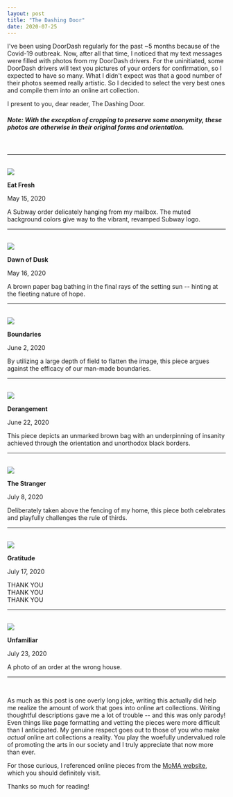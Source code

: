 ```yaml
---
layout: post
title: "The Dashing Door"
date: 2020-07-25
---
```

I've been using DoorDash regularly for the past \~5 months because of the Covid-19 outbreak. Now, after all that time, I noticed that my text messages were filled with photos from my DoorDash drivers. For the uninitiated, some DoorDash drivers will text you pictures of your orders for confirmation, so I expected to have so many. What I didn't expect was that a good number of their photos seemed really artistic. So I decided to select the very best ones and compile them into an online art collection. 

I present to you, dear reader, The Dashing Door.


##### *Note: With the exception of cropping to preserve some anonymity, these photos are otherwise in their original forms and orientation.*

<br>
<hr>
<br>

<div class="small-plot-div">
	<img src="/assets/blog/doordash/4.JPG" class="img-fluid small-plot">
</div>

<p style="margin-bottom:0px;"><b>Eat Fresh</b></p>
<p style="font-size:1.0em;">May 15, 2020</p>

A Subway order delicately hanging from my mailbox. The muted background colors give way to the vibrant, revamped Subway logo.

<hr>
<br>

<div class="small-plot-div">
	<img src="/assets/blog/doordash/5.JPG" class="img-fluid small-plot">
</div>

<p style="margin-bottom:0px;"><b>Dawn of Dusk</b></p>
<p style="font-size:1.0em;">May 16, 2020</p>

A brown paper bag bathing in the final rays of the setting sun \-\- hinting at the fleeting nature of hope.

<hr>
<br>

<div class="small-plot-div">
	<img src="/assets/blog/doordash/8.JPG" class="img-fluid small-plot">
</div>

<p style="margin-bottom:0px;"><b>Boundaries</b></p>
<p style="font-size:1.0em;">June 2, 2020</p>

By utilizing a large depth of field to flatten the image, this piece argues against the efficacy of our man-made boundaries.

<hr>
<br>

<div class="small-plot-div">
	<img src ="/assets/blog/doordash/11.JPG" class="img-fluid small-plot">
</div>

<p style="margin-bottom:0px;"><b>Derangement</b></p>
<p style="font-size:1.0em;">June 22, 2020</p>

This piece depicts an unmarked brown bag with an underpinning of insanity achieved through the orientation and unorthodox black borders. 

<hr>
<br>

<div class="small-plot-div">
	<img src="/assets/blog/doordash/12.JPG" class="img-fluid small-plot">
</div>

<p style="margin-bottom:0px;"><b>The Stranger</b></p>
<p style="font-size:1.0em;">July 8, 2020</p>

Deliberately taken above the fencing of my home, this piece both celebrates and playfully challenges the rule of thirds.

<hr>
<br>

<div class="small-plot-div">
	<img src="/assets/blog/doordash/15.JPG" class="img-fluid small-plot">
</div>

<p style="margin-bottom:0px;"><b>Gratitude</b></p>
<p style="font-size:1.0em;">July 17, 2020</p>

THANK YOU<br>
THANK YOU<br>
THANK YOU

<hr>
<br>

<div class="small-plot-div">
	<img src="/assets/blog/doordash/17.JPG" class="img-fluid small-plot">
</div>

<p style="margin-bottom:0px;"><b>Unfamiliar</b></p>
<p style="font-size:1.0em;">July 23, 2020</p>

A photo of an order at the wrong house. 

<hr>
<br>

As much as this post is one overly long joke, writing this actually did help me realize the amount of work that goes into online art collections. Writing thoughtful descriptions gave me a lot of trouble \-\- and this was only parody! Even things like page formatting and vetting the pieces were more difficult than I anticipated. My genuine respect goes out to those of you who make *actual* online art collections a reality. You play the woefully undervalued role of promoting the arts in our society and I truly appreciate that now more than ever. 

For those curious, I referenced online pieces from the [MoMA website](https://www.moma.org/), which you should definitely visit.

Thanks so much for reading!
